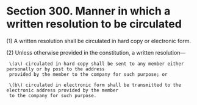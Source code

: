 # Section 300. Manner in which a written resolution to be circulated

\(1\) A written resolution shall be circulated in hard copy or electronic form.

\(2\) Unless otherwise provided in the constitution, a written resolution—

     \(a\) circulated in hard copy shall be sent to any member either personally or by post to the address  
     provided by the member to the company for such purpose; or

     \(b\) circulated in electronic form shall be transmitted to the electronic address provided by the member  
     to the company for such purpose.

